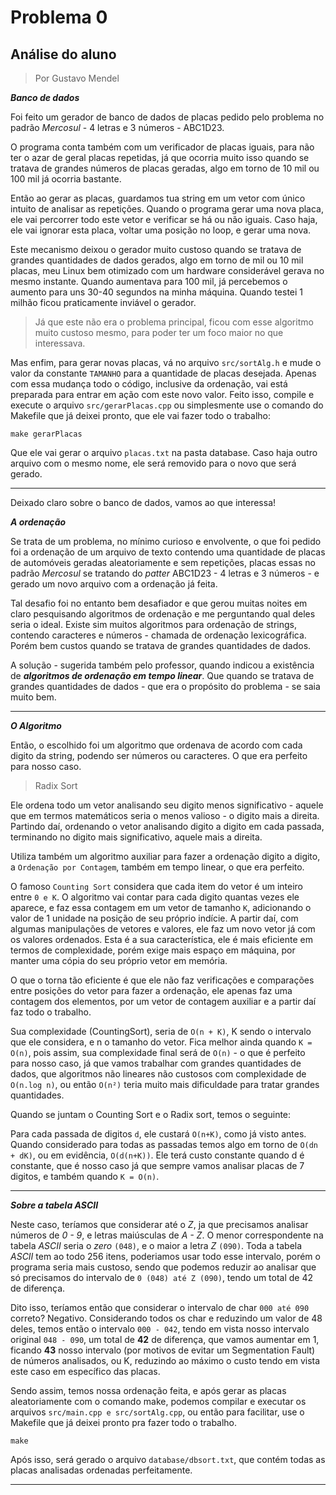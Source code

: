 # Problema 0

## Análise do aluno
> Por Gustavo Mendel

***Banco de dados***

Foi feito um gerador de banco de dados de placas pedido pelo problema no padrão *Mercosul* - 4 letras e 3 números - ABC1D23.

O programa conta também com um verificador de placas iguais, para não ter o azar de geral placas repetidas, já que ocorria muito isso quando se tratava de grandes números de placas geradas, algo em torno de 10 mil ou 100 mil já ocorria bastante.

Então ao gerar as placas, guardamos tua string em um vetor com único intuito de analisar as repetições. Quando o programa gerar uma nova placa, ele vai percorrer todo este vetor e verificar se há ou não iguais. Caso haja, ele vai ignorar esta placa, voltar uma posição no loop, e gerar uma nova.

Este mecanismo deixou o gerador muito custoso quando se tratava de grandes quantidades de dados gerados, algo em torno de mil ou 10 mil placas, meu Linux bem otimizado com um hardware considerável gerava no mesmo instante. Quando aumentava para 100 mil, já percebemos o aumento para uns 30-40 segundos na minha máquina. Quando testei 1 milhão ficou praticamente inviável o gerador.

> Já que este não era o problema principal, ficou com esse algoritmo muito custoso mesmo, para poder ter um foco maior no que interessava.

Mas enfim, para gerar novas placas, vá no arquivo `src/sortAlg.h` e mude o valor da constante `TAMANHO` para a quantidade de placas desejada. Apenas com essa mudança todo o código, inclusive da ordenação, vai está preparada para entrar em ação com este novo valor. Feito isso, compile e execute o arquivo `src/gerarPlacas.cpp` ou simplesmente use o comando do Makefile que já deixei pronto, que ele vai fazer todo o trabalho:
```
make gerarPlacas
```
Que ele vai gerar o arquivo `placas.txt` na pasta database. Caso haja outro arquivo com o mesmo nome, ele será removido para o novo que será gerado.

---

Deixado claro sobre o banco de dados, vamos ao que interessa!

***A ordenação***

Se trata de um problema, no mínimo curioso e envolvente, o que foi pedido foi a ordenação de um arquivo de texto contendo uma quantidade de placas de automóveis geradas aleatoriamente e sem repetições, placas essas no padrão *Mercosul* se tratando do *patter* ABC1D23 - 4 letras e 3 números - e gerado um novo arquivo com a ordenação já feita.

Tal desafio foi no entanto bem desafiador e que gerou muitas noites em claro pesquisando algoritmos de ordenação e me perguntando qual deles seria o ideal. Existe sim muitos algoritmos para ordenação de strings, contendo caracteres e números - chamada de ordenação lexicográfica. Porém bem custos quando se tratava de grandes quantidades de dados.

A solução - sugerida também pelo professor, quando indicou a existência de **_algoritmos de ordenação em tempo linear_**. Que quando se tratava de grandes quantidades de dados - que era o propósito do problema - se saia muito bem.

---

***O Algoritmo***

Então, o escolhido foi um algoritmo que ordenava de acordo com cada digito da string, podendo ser números ou caracteres. O que era perfeito para nosso caso.

> Radix Sort

Ele ordena todo um vetor analisando seu digito menos significativo - aquele que em termos matemáticos seria o menos valioso - o digito mais a direita. Partindo daí, ordenando o vetor analisando digito a digito em cada passada, terminando no digito mais significativo, aquele mais a direita.

Utiliza também um algoritmo auxiliar para fazer a ordenação digito a digito, a `Ordenação por Contagem`, também em tempo linear, o que era perfeito.

O famoso `Counting Sort` considera que cada item do vetor é um inteiro entre `0 e K`. O algoritmo vai contar para cada digito quantas vezes ele aparece, e faz essa contagem em um vetor de tamanho `K`, adicionando o valor de 1 unidade na posição de seu próprio indície. A partir daí, com algumas manipulações de vetores e valores, ele faz um novo vetor já com os valores ordenados. Esta é a sua característica, ele é mais eficiente em termos de complexidade, porém exige mais espaço em máquina, por manter uma cópia do seu próprio vetor em memória.

O que o torna tão eficiente é que ele não faz verificações e comparações entre posições do vetor para fazer a ordenação, ele apenas faz uma contagem dos elementos, por um vetor de contagem auxiliar e a partir daí faz todo o trabalho.

Sua complexidade (CountingSort), seria de `O(n + K)`, K sendo o intervalo que ele considera, e n o tamanho do vetor. Fica melhor ainda quando `K = O(n)`, pois assim, sua complexidade final será de `O(n)` - o que é perfeito para nosso caso, já que vamos trabalhar com grandes quantidades de dados, que algoritmos não lineares não custosos com complexidade de `O(n.log n)`, ou então `O(n²)` teria muito mais dificuldade para tratar grandes quantidades.

Quando se juntam o Counting Sort e o Radix sort, temos o seguinte:

Para cada passada de digitos `d`, ele custará `O(n+K)`, como já visto antes. Quando considerado para todas as passadas temos algo em torno de `O(dn + dK)`, ou em evidência, `O(d(n+K))`. Ele terá custo constante quando d é constante, que é nosso caso já que sempre vamos analisar placas de 7 digitos, e também quando `K = O(n)`.

---

***Sobre a tabela ASCII***

Neste caso, teríamos que considerar até o *Z*, ja que precisamos analisar números de *0 - 9*, e letras maiúsculas de *A - Z*. O menor correspondente na tabela *ASCII* seria o *zero* `(048)`, e o maior a letra *Z* `(090)`. Toda a tabela *ASCII* tem ao todo 256 itens, poderiamos usar todo esse intervalo, porém o programa seria mais custoso, sendo que podemos reduzir ao analisar que só precisamos do intervalo de `0 (048) até Z (090)`, tendo um total de 42 de diferença.

Dito isso, teríamos então que considerar o intervalo de char `000 até 090` correto? Negativo. Considerando todos os char e reduzindo um valor de 48 deles, temos então o intervalo `000 - 042`, tendo em vista nosso intervalo original `048 - 090`, um total de **42** de diferença, que vamos aumentar em 1, ficando **43** nosso intervalo (por motivos de evitar um Segmentation Fault) de números analisados, ou K, reduzindo ao máximo o custo tendo em vista este caso em específico das placas.

Sendo assim, temos nossa ordenação feita, e após gerar as placas aleatoriamente com o comando make, podemos compilar e executar os arquivos `src/main.cpp e src/sortAlg.cpp`, ou então para facilitar, use o Makefile que já deixei pronto pra fazer todo o trabalho.
```
make
```

Após isso, será gerado o arquivo `database/dbsort.txt`, que contém todas as placas analisadas ordenadas perfeitamente.

---